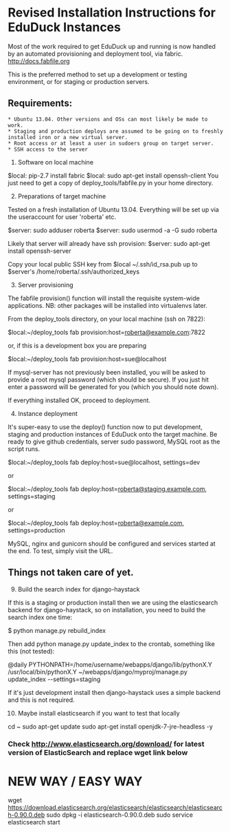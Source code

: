 Revised Installation Instructions for EduDuck Instances
=======================================================

Most of the work required to get EduDuck up and running is now handled by an
automated provisioning and deployment tool, via fabric. http://docs.fabfile.org

This is the preferred method to set up a development or testing environment,
or for staging or production servers.

## Requirements:

    * Ubuntu 13.04. Other versions and OSs can most likely be made to work.
    * Staging and production deploys are assumed to be going on to freshly 
    installed iron or a new virtual server.
    * Root access or at least a user in sudoers group on target server.
    * SSH access to the server

1. Software on local machine

$local: pip-2.7 install fabric
$local: sudo apt-get install openssh-client
You just need to get a copy of deploy_tools/fabfile.py in your home directory.

2. Preparations of target machine

Tested on a fresh installation of Ubuntu 13.04.
Everything will be set up via the useraccount for user 'roberta' etc.

$server: sudo adduser roberta
$server: sudo usermod -a -G sudo roberta

Likely that server will already have ssh provision:
$server: sudo apt-get install openssh-server

Copy your local public SSH key from $local ~/.ssh/id_rsa.pub up to 
$server's /home/roberta/.ssh/authorized_keys

3. Server provisioning

The fabfile provision() function will install the requisite system-wide 
applications. NB: other packages will be installed into virtualenvs later.

From the deploy_tools directory, on your local machine (ssh on 7822):

$local:~/deploy_tools fab provision:host=roberta@example.com:7822

or, if this is a development box you are preparing

$local:~/deploy_tools fab provision:host=sue@localhost

If mysql-server has not previously been installed, you will be asked to provide
a root mysql password (which should be secure). If you just hit enter a password 
will be generated for you (which you should note down).

If everything installed OK, proceed to deployment.

4. Instance deployment

It's super-easy to use the deploy() function now to put development, staging
and production instances of EduDuck onto the target machine. Be ready to give
github credentials, server sudo password, MySQL root as the script runs.

$local:~/deploy_tools fab deploy:host=sue@localhost, settings=dev

or 

$local:~/deploy_tools fab deploy:host=roberta@staging.example.com, settings=staging

or 

$local:~/deploy_tools fab deploy:host=roberta@example.com, settings=production

MySQL, nginx and gunicorn should be configured and services started at the end.
To test, simply visit the URL.


## Things not taken care of yet.
9. Build the search index for django-haystack

If this is a staging or production install then we are using the elasticsearch backend for django-haystack, so on installation, you need to build the search index one time:
   
   $ python manage.py rebuild_index

Then add python manage.py update_index to the crontab, something like this (not tested):

   @daily PYTHONPATH=/home/username/webapps/django/lib/pythonX.Y /usr/local/bin/pythonX.Y ~/webapps/django/myproj/manage.py update_index --settings=staging

If it's just development install then django-haystack uses a simple backend and this is not required.

10. Maybe install elasticsearch if you want to test that locally

cd ~
sudo apt-get update
sudo apt-get install openjdk-7-jre-headless -y
 
 
### Check http://www.elasticsearch.org/download/ for latest version of ElasticSearch and replace wget link below
 
# NEW WAY / EASY WAY
wget https://download.elasticsearch.org/elasticsearch/elasticsearch/elasticsearch-0.90.0.deb
sudo dpkg -i elasticsearch-0.90.0.deb
sudo service elasticsearch start
